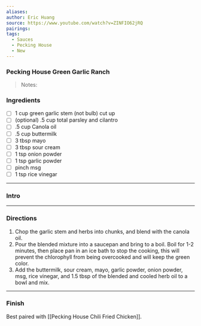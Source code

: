 ```yaml
---
aliases: 
author: Eric Huang
source: https://www.youtube.com/watch?v=ZINFIO62jRQ
pairings:
tags:
  - Sauces
  - Pecking House
  - New
---
```

### Pecking House Green Garlic Ranch

>Notes:

### Ingredients
- [ ] 1 cup green garlic stem (not bulb) cut up 
- [ ] (optional) .5 cup total parsley and cilantro
- [ ] .5 cup Canola oil
- [ ] .5 cup buttermilk
- [ ] 3 tbsp mayo
- [ ] 3 tbsp sour cream
- [ ] 1 tsp onion powder
- [ ] 1 tsp garlic powder
- [ ] pinch msg
- [ ] 1 tsp rice vinegar

---
### Intro


---
### Directions
1. Chop the garlic stem and herbs into chunks, and blend with the canola oil.
2. Pour the blended mixture into a saucepan and bring to a boil. Boil for 1-2 minutes, then place pan in an ice bath to stop the cooking, this will prevent the chlorophyll from being overcooked and will keep the green color.
3. Add the buttermilk, sour cream, mayo, garlic powder, onion powder, msg, rice vinegar, and 1.5 tbsp of the blended and cooled herb oil to a bowl and mix.

---
### Finish

Best paired with [[Pecking House Chili Fried Chicken]].